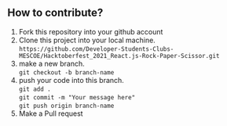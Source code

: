 ## How to contribute?

1. Fork this repository into your github account
2. Clone this project into your local machine.<br/> `https://github.com/Developer-Students-Clubs-MESCOE/Hacktoberfest_2021_React.js-Rock-Paper-Scissor.git`
3. make a new branch.<br/> `git checkout -b branch-name`
4. push your code into this branch.<br/>
   `git add .`<br/>
   `git commit -m "Your message here"`<br/>
   `git push origin branch-name`
5. Make a Pull request
